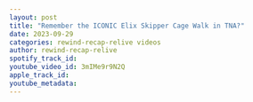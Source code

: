 ```yaml
---
layout: post
title: "Remember the ICONIC Elix Skipper Cage Walk in TNA?"
date: 2023-09-29
categories: rewind-recap-relive videos
author: rewind-recap-relive
spotify_track_id: 
youtube_video_id: 3mIMe9r9N2Q
apple_track_id: 
youtube_metadata: 
---
```

